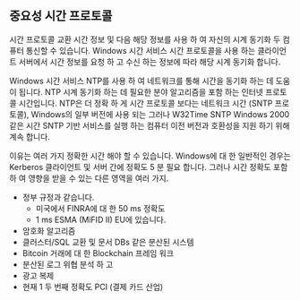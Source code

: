 ## <a name="importance-of-time-protocols"></a>중요성 시간 프로토콜
시간 프로토콜 교환 시간 정보 및 다음 해당 정보를 사용 하 여 자신의 시계 동기화 두 컴퓨터 통신할 수 있습니다. Windows 시간 서비스 시간 프로토콜을 사용 하는 클라이언트 서버에서 시간 정보를 요청 하 고 수신 하는 정보에 따라 해당 시계 동기화 합니다.
  
Windows 시간 서비스 NTP를 사용 하 여 네트워크를 통해 시간을 동기화 하는 데 도움이 됩니다. NTP 시계 동기화 하는 데 필요한 분야 알고리즘을 포함 하는 인터넷 프로토콜 시간입니다. NTP은 더 정확 하 게 시간 프로토콜 보다는 네트워크 시간 (SNTP 프로토콜), Windows의 일부 버전에 사용 되는 그러나 W32Time SNTP Windows 2000 같은 시간 SNTP 기반 서비스를 실행 하는 컴퓨터 이전 버전과 호환성을 지원 하기 위해 계속 합니다.

이유는 여러 가지 정확한 시간 해야 할 수 있습니다.  Windows에 대 한 일반적인 경우는 Kerberos 클라이언트 및 서버 간에 정확도 5 분 필요 합니다.  그러나 시간 정확도 포함 하 여 영향을 받을 수 있는 다른 영역을 여러 가지.


- 정부 규정과 같습니다.
    - 미국에서 FINRA에 대 한 50 ms 정확도
    - 1 ms ESMA (MiFID II) EU에 있습니다.
- 암호화 알고리즘
- 클러스터/SQL 교환 및 문서 DBs 같은 분산된 시스템
- Bitcoin 거래에 대 한 Blockchain 프레임 워크
- 분산된 로그 위협 분석 하 고 
- 광고 복제
- 현재 1 두 번째 정확도 PCI (결제 카드 산업)
